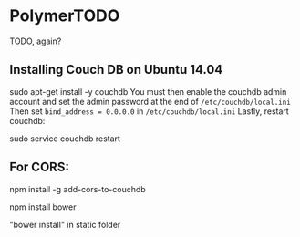 # PolymerTODO
TODO, again?

## Installing Couch DB on Ubuntu 14.04

sudo apt-get install -y couchdb
You must then enable the couchdb admin account and set the admin password at the end of `/etc/couchdb/local.ini` 
Then set `bind_address = 0.0.0.0` in `/etc/couchdb/local.ini` 
Lastly, restart couchdb:

sudo service couchdb restart

## For CORS:

npm install -g add-cors-to-couchdb

npm install bower

"bower install" in static folder
